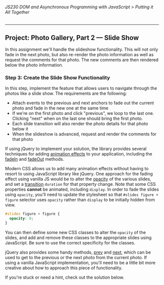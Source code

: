 ###### JS230 DOM and Asynchronous Programming with JavaScript > Putting it All Together

---

## Project: Photo Gallery, Part 2 — Slide Show

In this assignment we'll handle the slideshow functionality. This will not only fade in the next photo, but also re-render the photo information as well as request the comments for that photo. The new comments are then rendered below the photo information.  

### Step 3: Create the Slide Show Functionality

In this step, implement the feature that allows users to navigate through the photos like a slide show. The requirements are the following:

- Attach events to the previous and next anchors to fade out the current photo and fade in the new one at the same time
- If we're on the first photo and click "previous", we loop to the last one. Clicking "next" when on the last one should bring the first photo.
- Each slide transition will also render the photo details for that photo below it
- When the slideshow is advanced, request and render the comments for that photo

If using jQuery to implement your solution, the library provides several techniques for adding [animation effects](https://api.jquery.com/category/effects/) to your application, including the [fadeIn](http://api.jquery.com/fadein/) and [fadeOut](http://api.jquery.com/fadeout/) methods.  

Modern CSS allows us to add many animation effects without having to resort to using JavaScript library like jQuery. One approach for the fading effect using vanilla JS would be to alter the [opacity](https://developer.mozilla.org/en-US/docs/Web/CSS/opacity) of the various slides, and set a [transition](https://developer.mozilla.org/en-US/docs/Web/CSS/transition) `duration` for that property change. Note that some CSS properties **cannot** be animated, including `display`. In order to fade the slides using `opacity`, you'll need to update the stylesheet so that `#slides figure + figure` selector uses `opacity` rather than `display` to be initially hidden from view.  

```css
#slides figure + figure {
  opacity: 0;
}
```

You can then define some new CSS classes to alter the `opacity` of the slides, and add and remove these classes to the appropriate slides using JavaScript. Be sure to use the correct specificity for the classes.  

jQuery also provides some handy methods, [prev](http://api.jquery.com/prev/) and [next](http://api.jquery.com/next/), which can be used to get to the previous or the next photo from the current photo. If using a vanilla JavaScript implementation, you'll need to be a little bit more creative about how to approach this piece of functionality.  

If you're stuck or need a hint, check out the solution below.  


